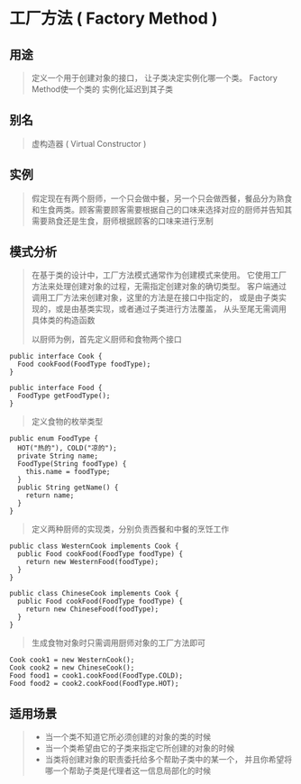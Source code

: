 # 工厂方法 ( Factory Method )

## 用途

> 定义一个用于创建对象的接口， 让子类决定实例化哪一个类。 Factory Method使一个类的
  实例化延迟到其子类
   
## 别名

> 虚构造器 ( Virtual Constructor )

## 实例

> 假定现在有两个厨师，一个只会做中餐，另一个只会做西餐，餐品分为熟食和生食两类。顾客需要顾客需要根据自己的口味来选择对应的厨师并告知其需要熟食还是生食，厨师根据顾客的口味来进行烹制

## 模式分析

> 在基于类的设计中，工厂方法模式通常作为创建模式来使用。
它使用工厂方法来处理创建对象的过程，无需指定创建对象的确切类型。
客户端通过调用工厂方法来创建对象，这里的方法是在接口中指定的，
或是由子类实现的，或是由基类实现，或者通过子类进行方法覆盖，
从头至尾无需调用具体类的构造函数
>
> 以厨师为例，首先定义厨师和食物两个接口

```
public interface Cook {
  Food cookFood(FoodType foodType);
}

public interface Food {
  FoodType getFoodType();
}
```

> 定义食物的枚举类型
```
public enum FoodType {
  HOT("热的"), COLD("凉的");
  private String name;
  FoodType(String foodType) {
    this.name = foodType;
  }
  public String getName() {
    return name;
  }
}
```

> 定义两种厨师的实现类，分别负责西餐和中餐的烹饪工作
```
public class WesternCook implements Cook {
  public Food cookFood(FoodType foodType) {
    return new WesternFood(foodType);
  }
}

public class ChineseCook implements Cook {
  public Food cookFood(FoodType foodType) {
    return new ChineseFood(foodType);
  }
}
```
> 生成食物对象时只需调用厨师对象的工厂方法即可
```
Cook cook1 = new WesternCook();
Cook cook2 = new ChineseCook();
Food food1 = cook1.cookFood(FoodType.COLD);
Food food2 = cook2.cookFood(FoodType.HOT);
```

## 适用场景

>* 当一个类不知道它所必须创建的对象的类的时候
>* 当一个类希望由它的子类来指定它所创建的对象的时候
>* 当类将创建对象的职责委托给多个帮助子类中的某一个， 并且你希望将哪一个帮助子类是代理者这一信息局部化的时候